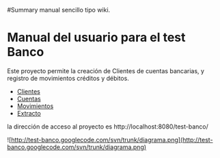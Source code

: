 #Summary manual sencillo tipo wiki.

# Manual del usuario para el test Banco #

Este proyecto permite la creación de Clientes de cuentas bancarias, y registro de movimientos créditos y débitos.

  * [Clientes](Clientes.md)
  * [Cuentas](Cuentas.md)
  * [Movimientos](Movimientos.md)
  * [Extracto](Extracto.md)

la dirección de acceso al proyecto es http://localhost:8080/test-banco/

![http://test-banco.googlecode.com/svn/trunk/diagrama.png](http://test-banco.googlecode.com/svn/trunk/diagrama.png)